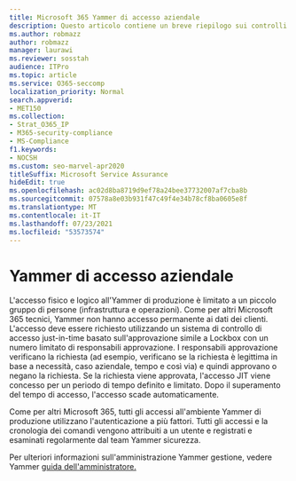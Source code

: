 ```yaml
---
title: Microsoft 365 Yammer di accesso aziendale
description: Questo articolo contiene un breve riepilogo sui controlli Yammer Enterprise di accesso nell'ambiente di produzione.
ms.author: robmazz
author: robmazz
manager: laurawi
ms.reviewer: sosstah
audience: ITPro
ms.topic: article
ms.service: O365-seccomp
localization_priority: Normal
search.appverid:
- MET150
ms.collection:
- Strat_O365_IP
- M365-security-compliance
- MS-Compliance
f1.keywords:
- NOCSH
ms.custom: seo-marvel-apr2020
titleSuffix: Microsoft Service Assurance
hideEdit: true
ms.openlocfilehash: ac02d8ba8719d9ef78a24bee37732007af7cba8b
ms.sourcegitcommit: 07578a8e03b931f47c49f4e34b78cf8ba0605e8f
ms.translationtype: MT
ms.contentlocale: it-IT
ms.lasthandoff: 07/23/2021
ms.locfileid: "53573574"
---
```

# <a name="yammer-enterprise-access-controls"></a>Yammer di accesso aziendale 

L'accesso fisico e logico all'Yammer di produzione è limitato a un piccolo gruppo di persone (infrastruttura e operazioni). Come per altri Microsoft 365 tecnici, Yammer non hanno accesso permanente ai dati dei clienti. L'accesso deve essere richiesto utilizzando un sistema di controllo di accesso just-in-time basato sull'approvazione simile a Lockbox con un numero limitato di responsabili approvazione. I responsabili approvazione verificano la richiesta (ad esempio, verificano se la richiesta è legittima in base a necessità, caso aziendale, tempo e così via) e quindi approvano o negano la richiesta. Se la richiesta viene approvata, l'accesso JIT viene concesso per un periodo di tempo definito e limitato. Dopo il superamento del tempo di accesso, l'accesso scade automaticamente.

Come per altri Microsoft 365, tutti gli accessi all'ambiente Yammer di produzione utilizzano l'autenticazione a più fattori. Tutti gli accessi e la cronologia dei comandi vengono attribuiti a un utente e registrati e esaminati regolarmente dal team Yammer sicurezza.

Per ulteriori informazioni sull'amministrazione Yammer gestione, vedere Yammer [guida dell'amministratore.](/yammer/yammer-landing-page)